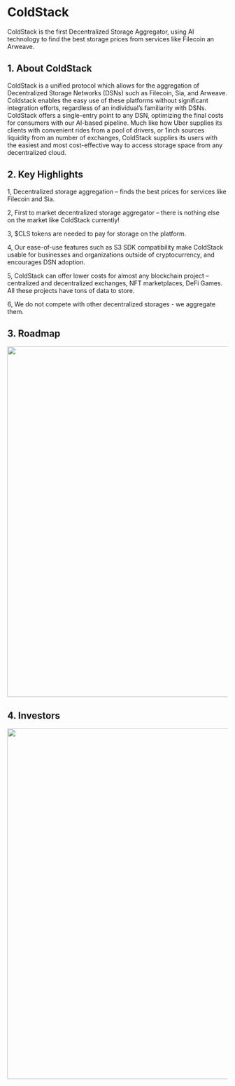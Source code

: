 # ColdStack

ColdStack is the first Decentralized Storage Aggregator, using AI technology to find the best storage prices from services like Filecoin an Arweave.



## 1. About ColdStack

ColdStack is a unified protocol which allows for the aggregation of Decentralized Storage Networks (DSNs) such as Filecoin, Sia, and Arweave. Coldstack enables the easy use of these platforms without significant integration efforts, regardless of an individual’s familiarity with DSNs. ColdStack offers a single-entry point to any DSN, optimizing the final costs for consumers with our AI-based pipeline. Much like how Uber supplies its clients with convenient rides from a pool of drivers, or 1inch sources liquidity from an number of exchanges, ColdStack supplies its users with the easiest and most cost-effective way to access storage space from any decentralized cloud.



## 2. Key Highlights

1, Decentralized storage aggregation – finds the best prices for services like Filecoin and Sia.

2, First to market decentralized storage aggregator – there is nothing else on the market like ColdStack currently!

3, $CLS tokens are needed to pay for storage on the platform.

4, Our ease-of-use features such as S3 SDK compatibility make ColdStack usable for businesses and organizations outside of cryptocurrency, and encourages DSN adoption.

5, ColdStack can offer lower costs for almost any blockchain project – centralized and decentralized exchanges, NFT marketplaces, DeFi Games. All these projects have tons of data to store.

6, We do not compete with other decentralized storages - we aggregate them.





## 3. Roadmap

<img src="https://ic-market-projects.solv.finance/images/CLS/CLS-roadmap.jpg" width="800px" style="margin: 0 auto;" />



## 4. Investors

<img src="https://ic-market-projects.solv.finance/images/CLS/CLS-investors.jpg" width="800px" style="margin: 0 auto;" />
